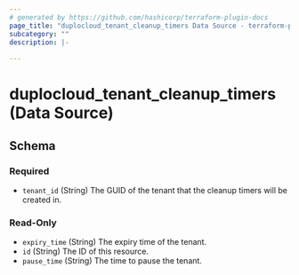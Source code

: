 ```yaml
---
# generated by https://github.com/hashicorp/terraform-plugin-docs
page_title: "duplocloud_tenant_cleanup_timers Data Source - terraform-provider-duplocloud"
subcategory: ""
description: |-
  
---
```


# duplocloud_tenant_cleanup_timers (Data Source)





<!-- schema generated by tfplugindocs -->
## Schema

### Required

- `tenant_id` (String) The GUID of the tenant that the cleanup timers will be created in.

### Read-Only

- `expiry_time` (String) The expiry time of the tenant.
- `id` (String) The ID of this resource.
- `pause_time` (String) The time to pause the tenant.


